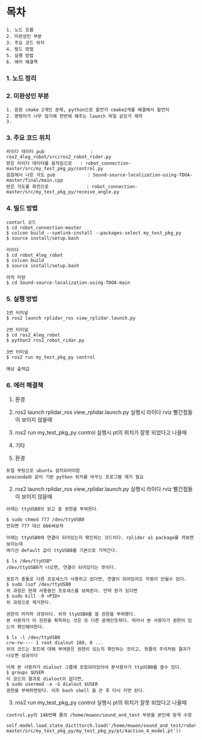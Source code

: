 
# 목차
```
1. 노드 흐름 
2. 미완성인 부분
3. 주요 코드 위치
4. 빌드 방법
5. 실행 방법
6. 에러 해결책

```

### 1. 노드 정리


### 2. 미완성인 부분
```
1. 음원 cmake 2개인 문제, python으로 할껀지 cmake2개를 해결해서 할껀지 
2. 명령어가 너무 많기에 한번에 해주는 launch 파일 같은거 제작
3. 
```

### 3. 주요 코드 위치
```
라이다 데이터 pub                 : ros2_4leg_robot/src/ros2_robot_rider.py
받은 라이다 데이터를 움직임으로   : robot_connection-master/src/my_test_pkg_py/control.py
음원에서 나온 각도 pub            : Sound-source-localization-using-TDOA-master/final/main.cpp
받은 각도를 회전으로              : robot_connection-master/src/my_test_pkg_py/receive_angle.py
```

### 4. 빌드 방법
```
contorl 코드
$ cd robot_connection-master
$ colcon build --symlink-install --packages-select my_test_pkg_py
$ source install/setup.bash

라이다 
$ cd robot_4leg_robot
$ colcon build
$ source install/setup.bash

아직 미완
$ cd Sound-source-localization-using-TDOA-main
```

### 5. 실행 방법
```
1번 터미널 
$ ros2 launch rplidar_ros view_rplidar.launch.py

2번 터미널 
$ cd ros2_4leg_robot
$ python3 ros2_robot_ridar.py

3번 터미널
$ ros2 run my_test_pkg_py control

예상 출력값
```

### 6. 에러 해결책
1. 환경
2. ros2 launch rplidar_ros view_rplidar.launch.py 실행시 라이다 rviz 빨간점들이 보이지 않을때 
3. ros2 run my_test_pkg_py control 실행시 pt의 위치가 잘못 되었다고 나올때
4. 기타 


1. 환경 
```
듀얼 부팅으로 ubuntu 설치되어야함 
anaconda와 같이 기본 python 위치를 바꾸는 프로그램 제거 필요
```

2. ros2 launch rplidar_ros view_rplidar.launch.py 실행시 라이다 rviz 빨간점들이 보이지 않을때 
```
아래는 ttyUSB0의 읽고 쓸 권한을 부여한다. 

$ sudo chmod 777 /dev/ttyUSB0
안되면 777 대신 666써보자

아래는 ttyUSB0에 연결이 되어있는지 확인하는 코드이다. rplidar a1 package를 까보면 보이는데
여기선 default 값이 ttyUSB0를 기본으로 가져간다.

$ ls /dev/ttyUSB*
/dev/ttyUSB0가 나오면, 연결이 되어있다는 뜻이다.

포트가 충돌로 다른 프로세스가 사용하고 있다면, 연결이 되어있어도 작동이 안될수 있다.
$ sudo lsof /dev/ttyUSB0
위 과정은 현재 사용중인 프로세스를 보여준다. 만약 뭔가 있다면
$ sudo kill -9 <PID>
위 과정으로 제거한다.

권한의 마지막 과정이다. 위의 ttyUSB0를 쓸 권한을 부여했다.
본 사용자가 이 권한을 획득하는 것은 또 다른 문제인듯하다. 따라서 본 사용자가 권한이 있는지 확인해야한다.

$ ls -l /dev/ttyUSB0
crw-rw---- 1 root dialout 188, 0 ...
위의 코드는 포트에 대해 부여받은 권한이 있는지 확인하는 것이고, 윗줄의 주석처럼 결과가 나오면 성공이다

이제 본 사용자가 dialout 그룹에 포함되어있어야 본사용자가 ttyUSB0를 쓸수 있다.
$ groups $USER
이 코드의 결과로 dialout이 없다면,
$ sudo usermod -a -G dialout $USER
권한을 부여하면된다. 이후 bash shell 을 끈 후 다시 키면 된다.
```

3. ros2 run my_test_pkg_py control 실행시 pt의 위치가 잘못 되었다고 나올때
```
control.py의 146번째 줄의 /home/muwon/sound_and_test 부분을 본인에 맞게 수정

self.model.load_state_dict(torch.load('/home/muwon/sound_and_test/robot_connection-master/src/my_test_pkg_py/my_test_pkg_py/pt/4action_4_model.pt'))
```